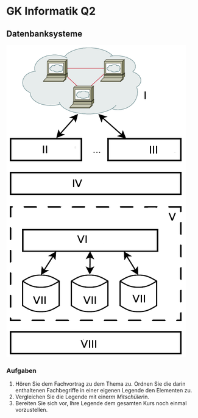 # GK Informatik Q2

## Datenbanksysteme

![Übersicht über DBS](Datenbanken_DBMS_Uebersicht.png)

### Aufgaben

1. Hören Sie dem Fachvortrag zu dem Thema zu. Ordnen Sie die darin enthaltenen Fachbegriffe in einer eigenen Legende den Elementen zu.
2. Vergleichen Sie die Legende mit einer*m Mitschüler*in.
3. Bereiten Sie sich vor, Ihre Legende dem gesamten Kurs noch einmal vorzustellen.
